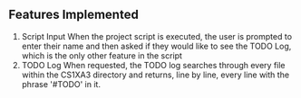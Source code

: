 Features Implemented
-------------------------------
1. Script Input
	When the project script is executed, the user is prompted to enter their name
	and then asked if they would like to see the TODO Log, which is the only other
	feature in the script
2. TODO Log
	When requested, the TODO log searches through every file within the CS1XA3 directory
	and returns, line by line, every line with the phrase '#TODO' in it.
